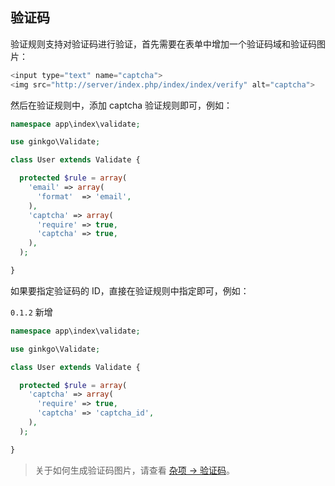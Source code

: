 ## 验证码

验证规则支持对验证码进行验证，首先需要在表单中增加一个验证码域和验证码图片：

``` php
<input type="text" name="captcha">
<img src="http://server/index.php/index/index/verify" alt="captcha">
```

然后在验证规则中，添加 captcha 验证规则即可，例如：

``` php
namespace app\index\validate;

use ginkgo\Validate;

class User extends Validate {

  protected $rule = array(
    'email' => array(
      'format'  => 'email',
    ),
    'captcha' => array(
      'require' => true,
      'captcha' => true,
    ),
  );

}
```

如果要指定验证码的 ID，直接在验证规则中指定即可，例如：

`0.1.2` 新增

``` php
namespace app\index\validate;

use ginkgo\Validate;

class User extends Validate {

  protected $rule = array(
    'captcha' => array(
      'require' => true,
      'captcha' => 'captcha_id',
    ),
  );

}
```

> 关于如何生成验证码图片，请查看 [杂项 -> 验证码](../misc/captcha.md)。
